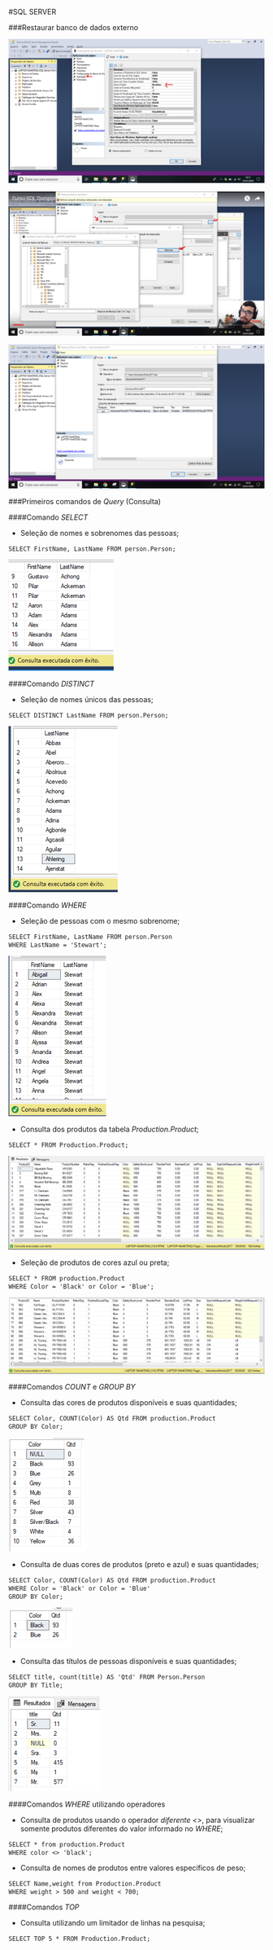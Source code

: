 #SQL SERVER

###Restaurar banco de dados externo

![1](img-sqlserver\1.png)

![2](img-sqlserver\2.png)

![3](img-sqlserver\3.png)

###Primeiros comandos de *Query* (Consulta)

####Comando *SELECT*

* Seleção de nomes e sobrenomes das pessoas;
```
SELECT FirstName, LastName FROM person.Person;
```
![4](img-sqlserver\4.png)

####Comando *DISTINCT*

* Seleção de nomes únicos das pessoas;
```
SELECT DISTINCT LastName FROM person.Person;
```
![5](img-sqlserver\5.png)

####Comando *WHERE*

* Seleção de pessoas com o mesmo sobrenome;
```
SELECT FirstName, LastName FROM person.Person
WHERE LastName = 'Stewart';
```

![6](img-sqlserver\6.png)

* Consulta dos produtos da tabela *Production.Product*;
```
SELECT * FROM Production.Product;
```
![7](img-sqlserver\7.png)

* Seleção de produtos de cores azul ou preta;
```
SELECT * FROM production.Product
WHERE Color = 'Black' or Color = 'Blue';
```
![8](img-sqlserver\8.png)

####Comandos *COUNT* e *GROUP BY*

* Consulta das cores de produtos disponíveis e suas quantidades;
```
SELECT Color, COUNT(Color) AS Qtd FROM production.Product
GROUP BY Color;
```
![9](img-sqlserver\9.png)

* Consulta de duas cores de produtos (preto e azul) e suas quantidades;
```
SELECT Color, COUNT(Color) AS Qtd FROM production.Product
WHERE Color = 'Black' or Color = 'Blue'
GROUP BY Color;
```
![10](img-sqlserver\10.png)

* Consulta das títulos de pessoas disponíveis e suas quantidades;
```
SELECT title, count(title) AS 'Qtd' FROM Person.Person
GROUP BY Title;
```
![101](img-sqlserver\101.png)

####Comandos *WHERE* utilizando operadores

* Consulta de produtos usando o operador _diferente <>_, para visualizar somente produtos diferentes do valor informado no _WHERE_;
```
SELECT * from production.Product
WHERE color <> 'black';
```
* Consulta de nomes de produtos entre valores específicos de peso;
```
SELECT Name,weight from Production.Product
WHERE weight > 500 and weight < 700;
```
####Comandos *TOP*

* Consulta utilizando um limitador de linhas na pesquisa;
```
SELECT TOP 5 * FROM Production.Product;
```
